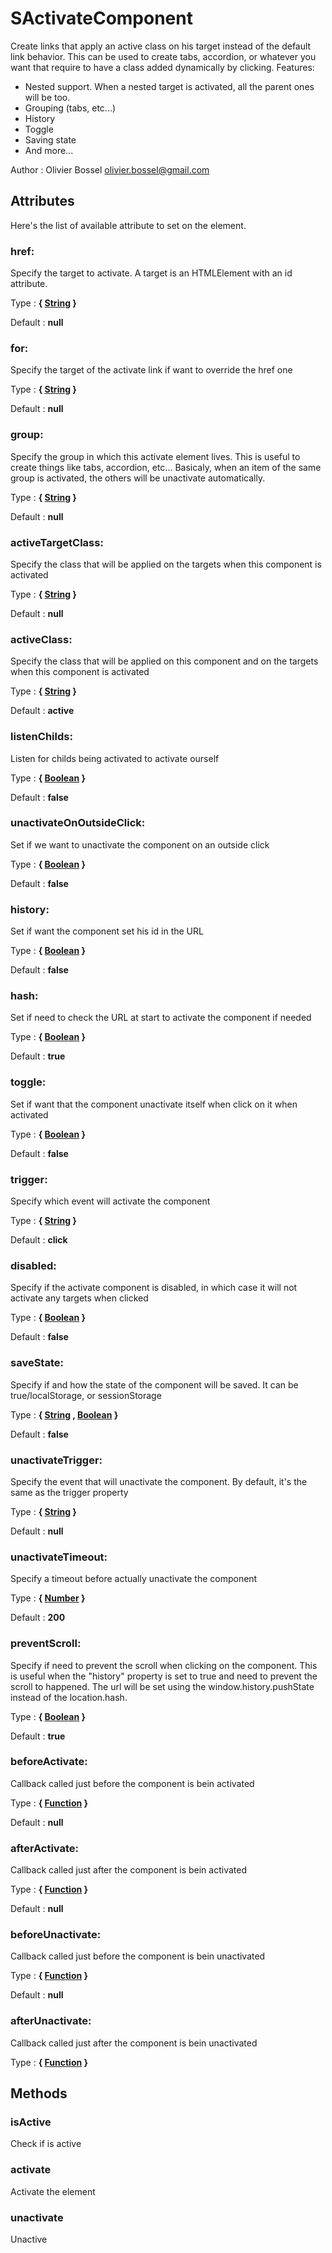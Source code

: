 # SActivateComponent

Create links that apply an active class on his target instead of the default link behavior. This can be used to create tabs, accordion, or whatever you want that require to have a class added dynamically by clicking.
Features:
- Nested support. When a nested target is activated, all the parent ones will be too.
- Grouping (tabs, etc...)
- History
- Toggle
- Saving state
- And more...


Author : Olivier Bossel <olivier.bossel@gmail.com>




## Attributes

Here's the list of available attribute to set on the element.

### href:

Specify the target to activate. A target is an HTMLElement with an id attribute.

Type : **{ [String](https://developer.mozilla.org/fr/docs/Web/JavaScript/Reference/Objets_globaux/String) }**

Default : **null**


### for:

Specify the target of the activate link if want to override the href one

Type : **{ [String](https://developer.mozilla.org/fr/docs/Web/JavaScript/Reference/Objets_globaux/String) }**

Default : **null**


### group:

Specify the group in which this activate element lives. This is useful to create things like tabs, accordion, etc...
Basicaly, when an item of the same group is activated, the others will be unactivate automatically.

Type : **{ [String](https://developer.mozilla.org/fr/docs/Web/JavaScript/Reference/Objets_globaux/String) }**

Default : **null**


### activeTargetClass:

Specify the class that will be applied on the targets when this component is activated

Type : **{ [String](https://developer.mozilla.org/fr/docs/Web/JavaScript/Reference/Objets_globaux/String) }**

Default : **null**


### activeClass:

Specify the class that will be applied on this component and on the targets when this component is activated

Type : **{ [String](https://developer.mozilla.org/fr/docs/Web/JavaScript/Reference/Objets_globaux/String) }**

Default : **active**


### listenChilds:

Listen for childs being activated to activate ourself

Type : **{ [Boolean](https://developer.mozilla.org/fr/docs/Web/JavaScript/Reference/Objets_globaux/Boolean) }**

Default : **false**


### unactivateOnOutsideClick:

Set if we want to unactivate the component on an outside click

Type : **{ [Boolean](https://developer.mozilla.org/fr/docs/Web/JavaScript/Reference/Objets_globaux/Boolean) }**

Default : **false**


### history:

Set if want the component set his id in the URL

Type : **{ [Boolean](https://developer.mozilla.org/fr/docs/Web/JavaScript/Reference/Objets_globaux/Boolean) }**

Default : **false**


### hash:

Set if need to check the URL at start to activate the component if needed

Type : **{ [Boolean](https://developer.mozilla.org/fr/docs/Web/JavaScript/Reference/Objets_globaux/Boolean) }**

Default : **true**


### toggle:

Set if want that the component unactivate itself when click on it when activated

Type : **{ [Boolean](https://developer.mozilla.org/fr/docs/Web/JavaScript/Reference/Objets_globaux/Boolean) }**

Default : **false**


### trigger:

Specify which event will activate the component

Type : **{ [String](https://developer.mozilla.org/fr/docs/Web/JavaScript/Reference/Objets_globaux/String) }**

Default : **click**


### disabled:

Specify if the activate component is disabled, in which case it will not activate any targets when clicked

Type : **{ [Boolean](https://developer.mozilla.org/fr/docs/Web/JavaScript/Reference/Objets_globaux/Boolean) }**

Default : **false**


### saveState:

Specify if and how the state of the component will be saved. It can be true/localStorage, or sessionStorage

Type : **{ [String](https://developer.mozilla.org/fr/docs/Web/JavaScript/Reference/Objets_globaux/String) , [Boolean](https://developer.mozilla.org/fr/docs/Web/JavaScript/Reference/Objets_globaux/Boolean) }**

Default : **false**


### unactivateTrigger:

Specify the event that will unactivate the component. By default, it's the same as the trigger property

Type : **{ [String](https://developer.mozilla.org/fr/docs/Web/JavaScript/Reference/Objets_globaux/String) }**

Default : **null**


### unactivateTimeout:

Specify a timeout before actually unactivate the component

Type : **{ [Number](https://developer.mozilla.org/fr/docs/Web/JavaScript/Reference/Objets_globaux/Number) }**

Default : **200**


### preventScroll:

Specify if need to prevent the scroll when clicking on the component. This is useful when the "history" property is set to true and need to prevent the scroll to happened.
The url will be set using the window.history.pushState instead of the location.hash.

Type : **{ [Boolean](https://developer.mozilla.org/fr/docs/Web/JavaScript/Reference/Objets_globaux/Boolean) }**

Default : **true**


### beforeActivate:

Callback called just before the component is bein activated

Type : **{ [Function](https://developer.mozilla.org/fr/docs/Web/JavaScript/Reference/Objets_globaux/Function) }**

Default : **null**


### afterActivate:

Callback called just after the component is bein activated

Type : **{ [Function](https://developer.mozilla.org/fr/docs/Web/JavaScript/Reference/Objets_globaux/Function) }**

Default : **null**


### beforeUnactivate:

Callback called just before the component is bein unactivated

Type : **{ [Function](https://developer.mozilla.org/fr/docs/Web/JavaScript/Reference/Objets_globaux/Function) }**

Default : **null**


### afterUnactivate:

Callback called just after the component is bein unactivated

Type : **{ [Function](https://developer.mozilla.org/fr/docs/Web/JavaScript/Reference/Objets_globaux/Function) }**




## Methods


### isActive

Check if is active


### activate

Activate the element


### unactivate

Unactive